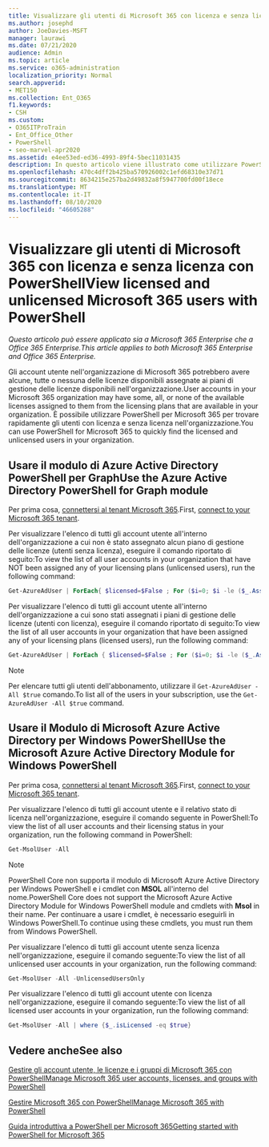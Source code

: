 ```yaml
---
title: Visualizzare gli utenti di Microsoft 365 con licenza e senza licenza con PowerShell
ms.author: josephd
author: JoeDavies-MSFT
manager: laurawi
ms.date: 07/21/2020
audience: Admin
ms.topic: article
ms.service: o365-administration
localization_priority: Normal
search.appverid:
- MET150
ms.collection: Ent_O365
f1.keywords:
- CSH
ms.custom:
- O365ITProTrain
- Ent_Office_Other
- PowerShell
- seo-marvel-apr2020
ms.assetid: e4ee53ed-ed36-4993-89f4-5bec11031435
description: In questo articolo viene illustrato come utilizzare PowerShell per visualizzare gli account utente di Microsoft 365 con licenza e senza licenza.
ms.openlocfilehash: 470c4dff2b425ba570926002c1efd68310e37d71
ms.sourcegitcommit: 8634215e257ba2d49832a8f5947700fd00f18ece
ms.translationtype: MT
ms.contentlocale: it-IT
ms.lasthandoff: 08/10/2020
ms.locfileid: "46605288"
---
```

# <a name="view-licensed-and-unlicensed-microsoft-365-users-with-powershell"></a><span data-ttu-id="117dd-103">Visualizzare gli utenti di Microsoft 365 con licenza e senza licenza con PowerShell</span><span class="sxs-lookup"><span data-stu-id="117dd-103">View licensed and unlicensed Microsoft 365 users with PowerShell</span></span>

<span data-ttu-id="117dd-104">*Questo articolo può essere applicato sia a Microsoft 365 Enterprise che a Office 365 Enterprise.*</span><span class="sxs-lookup"><span data-stu-id="117dd-104">*This article applies to both Microsoft 365 Enterprise and Office 365 Enterprise.*</span></span>

<span data-ttu-id="117dd-105">Gli account utente nell'organizzazione di Microsoft 365 potrebbero avere alcune, tutte o nessuna delle licenze disponibili assegnate ai piani di gestione delle licenze disponibili nell'organizzazione.</span><span class="sxs-lookup"><span data-stu-id="117dd-105">User accounts in your Microsoft 365 organization may have some, all, or none of the available licenses assigned to them from the licensing plans that are available in your organization.</span></span> <span data-ttu-id="117dd-106">È possibile utilizzare PowerShell per Microsoft 365 per trovare rapidamente gli utenti con licenza e senza licenza nell'organizzazione.</span><span class="sxs-lookup"><span data-stu-id="117dd-106">You can use PowerShell for Microsoft 365 to quickly find the licensed and unlicensed users in your organization.</span></span>

## <a name="use-the-azure-active-directory-powershell-for-graph-module"></a><span data-ttu-id="117dd-107">Usare il modulo di Azure Active Directory PowerShell per Graph</span><span class="sxs-lookup"><span data-stu-id="117dd-107">Use the Azure Active Directory PowerShell for Graph module</span></span>

<span data-ttu-id="117dd-108">Per prima cosa, [connettersi al tenant Microsoft 365](connect-to-office-365-powershell.md#connect-with-the-azure-active-directory-powershell-for-graph-module).</span><span class="sxs-lookup"><span data-stu-id="117dd-108">First, [connect to your Microsoft 365 tenant](connect-to-office-365-powershell.md#connect-with-the-azure-active-directory-powershell-for-graph-module).</span></span>
 
<span data-ttu-id="117dd-109">Per visualizzare l'elenco di tutti gli account utente all'interno dell'organizzazione a cui non è stato assegnato alcun piano di gestione delle licenze (utenti senza licenza), eseguire il comando riportato di seguito:</span><span class="sxs-lookup"><span data-stu-id="117dd-109">To view the list of all user accounts in your organization that have NOT been assigned any of your licensing plans (unlicensed users), run the following command:</span></span>
  
```powershell
Get-AzureAdUser | ForEach{ $licensed=$False ; For ($i=0; $i -le ($_.AssignedLicenses | Measure).Count ; $i++) { If( [string]::IsNullOrEmpty(  $_.AssignedLicenses[$i].SkuId ) -ne $True) { $licensed=$true } } ; If( $licensed -eq $false) { Write-Host $_.UserPrincipalName} }
```

<span data-ttu-id="117dd-110">Per visualizzare l'elenco di tutti gli account utente all'interno dell'organizzazione a cui sono stati assegnati i piani di gestione delle licenze (utenti con licenza), eseguire il comando riportato di seguito:</span><span class="sxs-lookup"><span data-stu-id="117dd-110">To view the list of all user accounts in your organization that have been assigned any of your licensing plans (licensed users), run the following command:</span></span>
  
```powershell
Get-AzureAdUser | ForEach { $licensed=$False ; For ($i=0; $i -le ($_.AssignedLicenses | Measure).Count ; $i++) { If( [string]::IsNullOrEmpty(  $_.AssignedLicenses[$i].SkuId ) -ne $True) { $licensed=$true } } ; If( $licensed -eq $true) { Write-Host $_.UserPrincipalName} }
```

>[!Note]
><span data-ttu-id="117dd-111">Per elencare tutti gli utenti dell'abbonamento, utilizzare il `Get-AzureAdUser -All $true` comando.</span><span class="sxs-lookup"><span data-stu-id="117dd-111">To list all of the users in your subscription, use the `Get-AzureAdUser -All $true` command.</span></span>
>

## <a name="use-the-microsoft-azure-active-directory-module-for-windows-powershell"></a><span data-ttu-id="117dd-112">Usare il Modulo di Microsoft Azure Active Directory per Windows PowerShell</span><span class="sxs-lookup"><span data-stu-id="117dd-112">Use the Microsoft Azure Active Directory Module for Windows PowerShell</span></span>

<span data-ttu-id="117dd-113">Per prima cosa, [connettersi al tenant Microsoft 365](connect-to-office-365-powershell.md#connect-with-the-microsoft-azure-active-directory-module-for-windows-powershell).</span><span class="sxs-lookup"><span data-stu-id="117dd-113">First, [connect to your Microsoft 365 tenant](connect-to-office-365-powershell.md#connect-with-the-microsoft-azure-active-directory-module-for-windows-powershell).</span></span>

<span data-ttu-id="117dd-114">Per visualizzare l'elenco di tutti gli account utente e il relativo stato di licenza nell'organizzazione, eseguire il comando seguente in PowerShell:</span><span class="sxs-lookup"><span data-stu-id="117dd-114">To view the list of all user accounts and their licensing status in your organization, run the following command in PowerShell:</span></span>
  
```powershell
Get-MsolUser -All
```

>[!Note]
><span data-ttu-id="117dd-115">PowerShell Core non supporta il modulo di Microsoft Azure Active Directory per Windows PowerShell e i cmdlet con **MSOL** all'interno del nome.</span><span class="sxs-lookup"><span data-stu-id="117dd-115">PowerShell Core does not support the Microsoft Azure Active Directory Module for Windows PowerShell module and cmdlets with **Msol** in their name.</span></span> <span data-ttu-id="117dd-116">Per continuare a usare i cmdlet, è necessario eseguirli in Windows PowerShell.</span><span class="sxs-lookup"><span data-stu-id="117dd-116">To continue using these cmdlets, you must run them from Windows PowerShell.</span></span>
>

<span data-ttu-id="117dd-117">Per visualizzare l'elenco di tutti gli account utente senza licenza nell'organizzazione, eseguire il comando seguente:</span><span class="sxs-lookup"><span data-stu-id="117dd-117">To view the list of all unlicensed user accounts in your organization, run the following command:</span></span>
  
```powershell
Get-MsolUser -All -UnlicensedUsersOnly
```

<span data-ttu-id="117dd-118">Per visualizzare l'elenco di tutti gli account utente con licenza nell'organizzazione, eseguire il comando seguente:</span><span class="sxs-lookup"><span data-stu-id="117dd-118">To view the list of all licensed user accounts in your organization, run the following command:</span></span>
  
```powershell
Get-MsolUser -All | where {$_.isLicensed -eq $true}
```

## <a name="see-also"></a><span data-ttu-id="117dd-119">Vedere anche</span><span class="sxs-lookup"><span data-stu-id="117dd-119">See also</span></span>

[<span data-ttu-id="117dd-120">Gestire gli account utente, le licenze e i gruppi di Microsoft 365 con PowerShell</span><span class="sxs-lookup"><span data-stu-id="117dd-120">Manage Microsoft 365 user accounts, licenses, and groups with PowerShell</span></span>](manage-user-accounts-and-licenses-with-office-365-powershell.md)
  
[<span data-ttu-id="117dd-121">Gestire Microsoft 365 con PowerShell</span><span class="sxs-lookup"><span data-stu-id="117dd-121">Manage Microsoft 365 with PowerShell</span></span>](manage-office-365-with-office-365-powershell.md)
  
[<span data-ttu-id="117dd-122">Guida introduttiva a PowerShell per Microsoft 365</span><span class="sxs-lookup"><span data-stu-id="117dd-122">Getting started with PowerShell for Microsoft 365</span></span>](getting-started-with-office-365-powershell.md)
